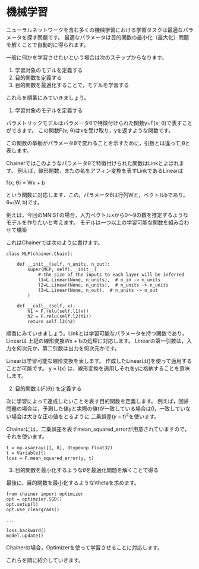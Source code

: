 # 機械学習

ニューラルネットワークを含む多くの機械学習における学習タスクは最適なパラメータを探す問題です。
最適なパラメータは目的関数の最小化（最大化）問題を解くことで自動的に得られます。

一般に何かを学習させたいという場合は次のステップからなります。

1) 学習対象のモデルを定義する
2) 目的関数を定義する
3) 目的関数を最適化することで，モデルを学習する

これらを順番にみていきましょう。


1) 学習対象のモデルを定義する

パラメトリックモデルはパラメータθで特徴付けられた関数y=F(x; θ)で表すことができます。
この関数F(x; θ)はxを受け取り，yを返すような関数です。

この関数の挙動がパラメータθで変わることを示すために，引数とは違って;θと表します。

Chainerではこのようなパラメータθで特徴付けられた関数はLinkとよばれます。
例えば，線形関数，またの名をアフィン変換を表すLinkであるLinearは

f(x; θ) = Wx + b

という関数に対応します．この，パラメータθは行列Wと，ベクトルbであり，θ=(W, b)です。

例えば，今回のMNISTの場合，入力ベクトルxから0〜9の数を推定するようなモデルを作りたいと考えます。
モデルは一つ以上の学習可能な関数を組み合わせて構築

これはChainerでは次のように書けます。

```
class MLP(chainer.Chain):

    def __init__(self, n_units, n_out):
        super(MLP, self).__init__(
            # the size of the inputs to each layer will be inferred
            l1=L.Linear(None, n_units),  # n_in -> n_units
            l2=L.Linear(None, n_units),  # n_units -> n_units
            l3=L.Linear(None, n_out),  # n_units -> n_out
        )

    def __call__(self, x):
        h1 = F.relu(self.l1(x))
        h2 = F.relu(self.l2(h1))
        return self.l3(h2)
```


順番にみていきましょう。Linkとは学習可能なパラメータを持つ関数であり，Linearは
上記の線形変換Wx + bの処理に対応します。
Linearの第一引数は，入力を何次元か，第二引数は出力を何次元かです。



Linearは学習可能な線形変換を表します。
作成したLinearは()を使って適用することが可能です。
y = l(x)
は，線形変換を適用しそれをyに格納することを意味します。

2) 目的関数 $L(F(\theta))$ を定義する

次に学習によって達成したいことを表す目的関数を定義します。
例えば，回帰問題の場合は，予測した値yと実際の値tが一致している場合は0，一致していない場合は大きな正の値をとるように
二乗誤差$(y - t)^2$を使います。

Chainerには，二乗誤差を表すmean_squared_errorが用意されていますので，それを使います。

```
t = np.asarray([1, 8], dtype=np.float32)
t = Variable(t)
loss = F.mean_squared_error(y, t)
```

3) 目的関数を最小化するような$\theta$を最適化問題を解くことで得る

最後に，目的関数を最小化するような\thetaを求めます。

```
from chainer import optimizer
opt = optimzier.SGD()
opt.setup(l)
opt.use_cleargrads()

...

loss.backward()
model.update()
```

Chainerの場合，Optimizerを使って学習させることに対応します。

これらを順に紹介していきます。

